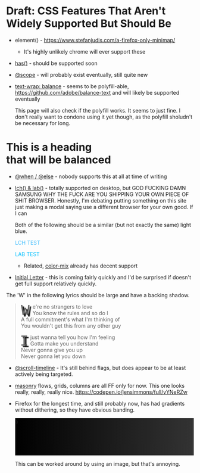 # Draft: CSS Features That Aren't Widely Supported But Should Be

<style>
    @supports (initial-letter:2) or (-webkit-initial-letter:2) {
  p.fltest:first-letter {
    -webkit-initial-letter: 2;
    initial-letter: 2;
    margin: 0 .5rem 0 0;
    text-shadow: .3em .3em 2px black;
    font-family: 'Roboto Mono', monospace;
  }
}
.balance-text{
  text-wrap: balance;
}
</style>



* element() - https://www.stefanjudis.com/a-firefox-only-minimap/

  * It's highly unlikely chrome will ever support these

* [has()](https://caniuse.com/css-has) - should be supported soon

* [@scope](https://caniuse.com/css-cascade-scope) - will probably exist eventually, still quite new

* [text-wrap: balance](https://caniuse.com/css-text-wrap-balance) - seems to be polyfill-able, https://github.com/adobe/balance-text and will likely be supported eventually

  This page will also check if the polyfill works. It seems to just fine. I don't really want to condone using it yet though, as the polyfill sholudn't be necessary for long.
  
<script src="https://cdnjs.cloudflare.com/ajax/libs/balance-text/3.3.1/balancetext.min.js"></script>
<script>balanceText();</script>


  <h1 class="heading balance-text">This is a heading that will be balanced</h1>

* [@when / @else](https://caniuse.com/css-when-else) - nobody supports this at all at time of writing

* [lch() & lab()](https://caniuse.com/css-lch-lab) - totally supported on desktop, but GOD FUCKING DAMN SAMSUNG WHY THE FUCK ARE YOU SHIPPING YOUR OWN PIECE OF SHIT BROWSER. Honestly, I'm debating putting something on this site just making a modal saying use a different browser for your own good. If I can 

  Both of the following should be a similar (but not exactly the same) light blue.

  <p style="color:lch(72% 47 246);">LCH TEST</p>

  <p style="color:lab(70% -25 -100);">LAB TEST</p>

  * Related, [color-mix](https://developer.chrome.com/blog/whats-new-css-ui-2023/#color-mix) already has decent support

* [Initial Letter](https://caniuse.com/?search=initial%20letter) - this is coming fairly quickly and I'd be surprised if doesn't get full support relatively quickly.

The 'W' in the following lyrics should be large and have a backing shadow.

> <p class="fltest">We're no strangers to love</br>You know the rules and so do I<br>A full commitment's what I'm thinking of</br>You wouldn't get this from any other guy</br><p class="fltest">I just wanna tell you how I'm feeling</br>Gotta make you understand</br>Never gonna give you up</br>Never gonna let you down</p>

* [@scroll-timeline](https://caniuse.com/?search=%40scroll-timeline) - It's still behind flags, but does appear to be at least actively being targeted.

* [masonry](https://caniuse.com/?search=mason) flows, grids, columns are all FF only for now. This one looks really, really, really nice. https://codepen.io/jensimmons/full/vYNeRZw

* Firefox for the longest time, and still probably now, has had gradients without dithering, so they have obvious banding. 

  <div style="height:100px;background-image: linear-gradient(to right, #000, #333);">a</div>

  This can be worked around by using an image, but that's annoying.